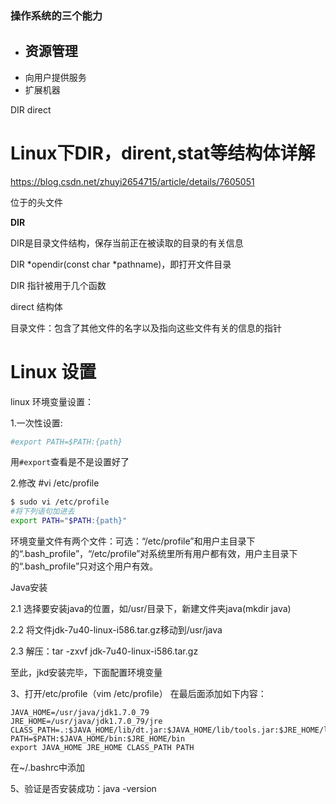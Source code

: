 ### 操作系统的三个能力

- 资源管理
  - 
- 向用户提供服务
- 扩展机器





DIR direct

# Linux下DIR，dirent,stat等结构体详解

https://blog.csdn.net/zhuyi2654715/article/details/7605051

位于的头文件

**DIR**

DIR是目录文件结构，保存当前正在被读取的目录的有关信息

DIR *opendir(const char *pathname)，即打开文件目录



DIR 指针被用于几个函数

direct 结构体

目录文件：包含了其他文件的名字以及指向这些文件有关的信息的指针

# Linux 设置

linux 环境变量设置：

1.一次性设置:

```sh
#export PATH=$PATH:{path}
```

用`#export`查看是不是设置好了

2.修改 #vi /etc/profile 

```sh
$ sudo vi /etc/profile
#将下列语句加进去
export PATH="$PATH:{path}"
```

环境变量文件有两个文件：可选：“/etc/profile”和用户主目录下的“.bash_profile”，“/etc/profile”对系统里所有用户都有效，用户主目录下的“.bash_profile”只对这个用户有效。



Java安装

2.1 选择要安装java的位置，如/usr/目录下，新建文件夹java(mkdir java)

2.2 将文件jdk-7u40-linux-i586.tar.gz移动到/usr/java

2.3 解压：tar -zxvf jdk-7u40-linux-i586.tar.gz

至此，jkd安装完毕，下面配置环境变量

3、打开/etc/profile（vim /etc/profile）
在最后面添加如下内容：

```
JAVA_HOME=/usr/java/jdk1.7.0_79
JRE_HOME=/usr/java/jdk1.7.0_79/jre
CLASS_PATH=.:$JAVA_HOME/lib/dt.jar:$JAVA_HOME/lib/tools.jar:$JRE_HOME/lib
PATH=$PATH:$JAVA_HOME/bin:$JRE_HOME/bin
export JAVA_HOME JRE_HOME CLASS_PATH PATH
```

在~/.bashrc中添加

5、验证是否安装成功：java -version

